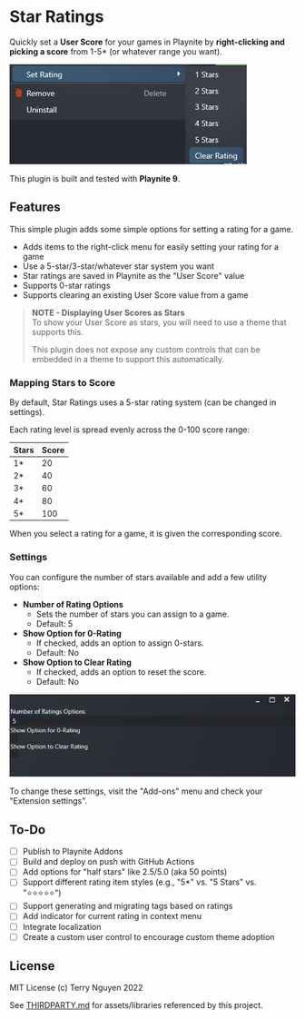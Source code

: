 # Star Ratings

Quickly set a **User Score** for your games in Playnite by **right-clicking and
picking a score** from 1-5* (or whatever range you want).

![A context menu containing ratings options for a game, starting with "1 Star".](.github/gameMenuItems.png)

This plugin is built and tested with **Playnite 9**.

## Features

This simple plugin adds some simple options for setting a rating for a game.

- Adds items to the right-click menu for easily setting your rating for a game
- Use a 5-star/3-star/whatever star system you want
- Star ratings are saved in Playnite as the "User Score" value
- Supports 0-star ratings
- Supports clearing an existing User Score value from a game

> **NOTE - Displaying User Scores as Stars**  
> To show your User Score as stars, you will need to use a theme that supports
> this.
>
> This plugin does not expose any custom controls that can be embedded in a
> theme to support this automatically.

### Mapping Stars to Score

By default, Star Ratings uses a 5-star rating system (can be changed in settings).

Each rating level is spread evenly across the 0-100 score range:

Stars | Score
------|------
1*    | 20
2*    | 40
3*    | 60
4*    | 80
5*    | 100

When you select a rating for a game, it is given the corresponding score.

### Settings

You can configure the number of stars available and add a few utility options:

- **Number of Rating Options**
  - Sets the number of stars you can assign to a game.
  - Default: 5
- **Show Option for 0-Rating**
  - If checked, adds an option to assign 0-stars.
  - Default: No
- **Show Option to Clear Rating**
  - If checked, adds an option to reset the score.
  - Default: No

![Star Ratings supports the options as described above.](.github/settings.png)

To change these settings, visit the "Add-ons" menu and check your "Extension settings".

## To-Do

- [ ] Publish to Playnite Addons
- [ ] Build and deploy on push with GitHub Actions
- [ ] Add options for "half stars" like 2.5/5.0 (aka 50 points)
- [ ] Support different rating item styles (e.g., "5*" vs. "5 Stars" vs. "⭐⭐⭐⭐⭐")
- [ ] Support generating and migrating tags based on ratings
- [ ] Add indicator for current rating in context menu
- [ ] Integrate localization
- [ ] Create a custom user control to encourage custom theme adoption

## License

MIT License (c) Terry Nguyen 2022

See [THIRDPARTY.md](THIRDPARTY.md) for assets/libraries referenced by this project.
